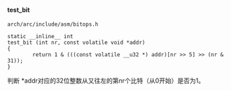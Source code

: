 #### test_bit
```
arch/arc/include/asm/bitops.h

static __inline__ int
test_bit (int nr, const volatile void *addr)
{
        return 1 & (((const volatile __u32 *) addr)[nr >> 5] >> (nr & 31));
}
```
判断 *addr对应的32位整数从又往左的第nr个比特（从0开始）是否为1。
